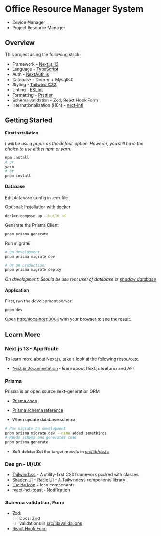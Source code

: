 # Office Resource Manager System

- Device Manager
- Project Resource Manager

## Overview

This project using the following stack:

- Framework - [Next.js 13](https://nextjs.org/13)
- Language - [TypeScript](https://www.typescriptlang.org)
- Auth - [NextAuth.js](https://next-auth.js.org)
- Database - Docker + Mysql8.0
- Styling - [Tailwind CSS](https://tailwindcss.com)
- Linting - [ESLint](https://eslint.org)
- Formatting - [Prettier](https://prettier.io)
- Schema validation - [Zod](https://zod.dev/), [React Hook Form](https://react-hook-form.com/get-started/)
- Internationalization (i18n) - [next-intl](https://next-intl-docs.vercel.app/docs/next-13)

## Getting Started

#### First Installation

_I will be using pnpm as the default option. However, you still have the choice to use either npm or yarn._

```bash
npm install
# or
yarn
# or
pnpm install
```

#### Database

Edit database config in .env file

Optional: Installation with docker

```bash
docker-compose up --build -d
```

Generate the Prisma Client

```bash
pnpm prisma generate
```

Run migrate:

```bash
# On development
pnpm prisma migrate dev

# Or on production:
pnpm prisma migrate deploy
```

_On development: Should be use root user of database or [shadow database](https://pris.ly/d/migrate-shadow)_

#### Application

First, run the development server:

```bash
pnpm dev
```

Open [http://localhost:3000](http://localhost:3000) with your browser to see the result.

## Learn More

### Next.js 13 - App Route

To learn more about Next.js, take a look at the following resources:

- [Next.js Documentation](https://nextjs.org/docs) - learn about Next.js features and API

### Prisma

Prisma is an open source next-generation ORM

- [Prisma docs](https://www.prisma.io/docs/concepts/overview/what-is-prisma)
- [Prisma schema reference](https://www.prisma.io/docs/reference/api-reference/prisma-schema-reference)

- When update database schema

```bash
# Run migrate on development
pnpm prisma migrate dev --name added_somethings
# Reads schema and generates code
pnpm prisma generate
```

- Soft delete: Set the target models in [src/lib/db.ts](src/lib/db.ts)

### Design - UI/UX

- [Tailwindcss](https://tailwindcss.com/docs/) - A utility-first CSS framework packed with classes
- [Shadcn UI](https://ui.shadcn.com/docs) - [Radix UI](https://www.radix-ui.com/) - A Tailwindcss components library
- [Lucide Icon](https://lucide.dev/) - Icon components
- [react-hot-toast](https://react-hot-toast.com/) - Notification

### Schema validation, Form

- Zod:
  - Docs: [Zod](https://zod.dev/)
  - validations in [src/lib/validations](src/lib/validations)
- [React Hook Form](https://react-hook-form.com/get-started/)
